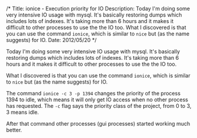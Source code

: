 /*
Title: ionice - Execution priority for IO
Description: Today I'm doing some very intensive IO usage with mysql. It's basically restoring dumps which includes lots of indexes. It's taking more than 6 hours and it makes it difficult to other processes to use the the IO too. What I discovered is that you can use the command `ionice`, which is similar to `nice` but (as the name suggests) for IO.
Date: 2012/05/20
*/

Today I'm doing some very intensive IO usage with mysql. It's basically
restoring dumps which includes lots of indexes. It's taking more than 6 hours
and it makes it difficult to other processes to use the the IO too.

What I discovered is that you can use the command `ionice`, which is similar to
`nice` but (as the name suggests) for IO.

The command `ionice -c 3 -p 1394` changes the priority of the process 1394 to
idle, which means it will only get IO access when no other process has
requested. The `-c` flag says the priority class of the project, from 0 to 3, 3
means idle.

After that command other processes (gui processes) started working much better.
